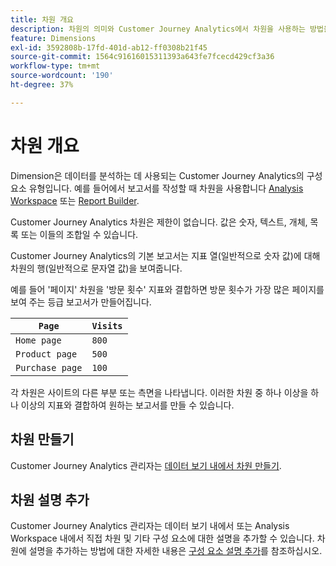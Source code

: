 ```yaml
---
title: 차원 개요
description: 차원의 의미와 Customer Journey Analytics에서 차원을 사용하는 방법을 알아봅니다
feature: Dimensions
exl-id: 3592808b-17fd-401d-ab12-ff0308b21f45
source-git-commit: 1564c91616015311393a643fe7fcecd429cf3a36
workflow-type: tm+mt
source-wordcount: '190'
ht-degree: 37%

---
```


# 차원 개요

Dimension은 데이터를 분석하는 데 사용되는 Customer Journey Analytics의 구성 요소 유형입니다. 예를 들어에서 보고서를 작성할 때 차원을 사용합니다 [Analysis Workspace](/help/analysis-workspace/home.md) 또는 [Report Builder](/help/report-builder/report-buider-overview.md).

Customer Journey Analytics 차원은 제한이 없습니다. 값은 숫자, 텍스트, 개체, 목록 또는 이들의 조합일 수 있습니다.

Customer Journey Analytics의 기본 보고서는 지표 열(일반적으로 숫자 값)에 대해 차원의 행(일반적으로 문자열 값)을 보여줍니다.

예를 들어 &#39;페이지&#39; 차원을 &#39;방문 횟수&#39; 지표와 결합하면 방문 횟수가 가장 많은 페이지를 보여 주는 등급 보고서가 만들어집니다.

| `Page` | `Visits` |
| --- | --- |
| `Home page` | `800` |
| `Product page` | `500` |
| `Purchase page` | `100` |

각 차원은 사이트의 다른 부분 또는 측면을 나타냅니다. 이러한 차원 중 하나 이상을 하나 이상의 지표와 결합하여 원하는 보고서를 만들 수 있습니다.

## 차원 만들기

Customer Journey Analytics 관리자는 [데이터 보기 내에서 차원 만들기](/help/data-views/create-dataview.md#components).

## 차원 설명 추가

Customer Journey Analytics 관리자는 데이터 보기 내에서 또는 Analysis Workspace 내에서 직접 차원 및 기타 구성 요소에 대한 설명을 추가할 수 있습니다. 차원에 설명을 추가하는 방법에 대한 자세한 내용은 [구성 요소 설명 추가](/help/components/add-component-descriptions.md)를 참조하십시오.
